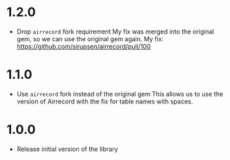 # 1.2.0

- Drop `airrecord` fork requirement
  My fix was merged into the original gem, so we can use the original gem again.
  My fix: https://github.com/sirupsen/airrecord/pull/100

# 1.1.0

- Use `airrecord` fork instead of the original gem
  This allows us to use the version of Airrecord with the fix for table names with spaces.

# 1.0.0

- Release initial version of the library
